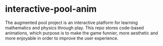 # interactive-pool-anim
The augmented pool project is an interactive platform for learning mathematics and physics through play. This repo stores code-based animations, which purpose is to make the game funnier, more aesthetic and more enjoyable in order to improve the user experience.
